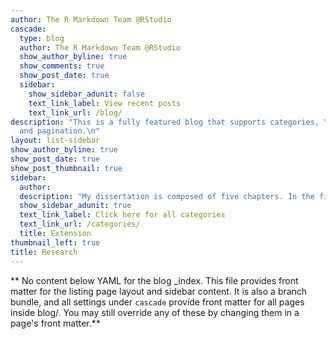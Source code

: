 ```yaml
---
author: The R Markdown Team @RStudio
cascade:
  type: blog
  author: The R Markdown Team @RStudio
  show_author_byline: true
  show_comments: true
  show_post_date: true
  sidebar:
    show_sidebar_adunit: false
    text_link_label: View recent posts
    text_link_url: /blog/
description: "This is a fully featured blog that supports categories, \ntags, series,
  and pagination.\n"
layout: list-sidebar
show_author_byline: true
show_post_date: true
show_post_thumbnail: true
sidebar:
  author: 
  description: "My dissertation is composed of five chapters. In the first chapter, I  quantify the effects of leaf litter removal on Lepidoptera and solitary wasps in urban residential properties. In the second chapter, I quantify Lepidoptera and solitary wasp emergence from a tree diversity experiment to understand if diverse plantings in yards where litter is removed act as population traps. In the third chapter, I assess if long term suburban litter removal leads to legacy effects on soil carbon and decomposition while looking at interactions between tree diversity and leaf functional traits. In the final chapter, I use least-cost modeling in ArcGIS to explore how socio-economic factors correlate with insect functional connectivity and how to best prioritize outreach resources to create ecological corridors of residential properties."
  show_sidebar_adunit: true
  text_link_label: Click here for all categories
  text_link_url: /categories/
  title: Extension
thumbnail_left: true
title: Research
---
```


** No content below YAML for the blog _index. This file provides front matter for the listing page layout and sidebar content. It is also a branch bundle, and all settings under `cascade` provide front matter for all pages inside blog/. You may still override any of these by changing them in a page's front matter.**
